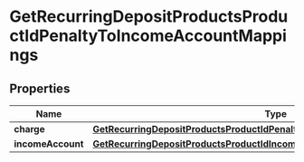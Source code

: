 # GetRecurringDepositProductsProductIdPenaltyToIncomeAccountMappings

## Properties
Name | Type | Description | Notes
------------ | ------------- | ------------- | -------------
**charge** | [**GetRecurringDepositProductsProductIdPenaltyToIncomeAccountMappingsCharge**](GetRecurringDepositProductsProductIdPenaltyToIncomeAccountMappingsCharge.md) |  |  [optional]
**incomeAccount** | [**GetRecurringDepositProductsProductIdIncomeFromPenaltyAccount**](GetRecurringDepositProductsProductIdIncomeFromPenaltyAccount.md) |  |  [optional]
